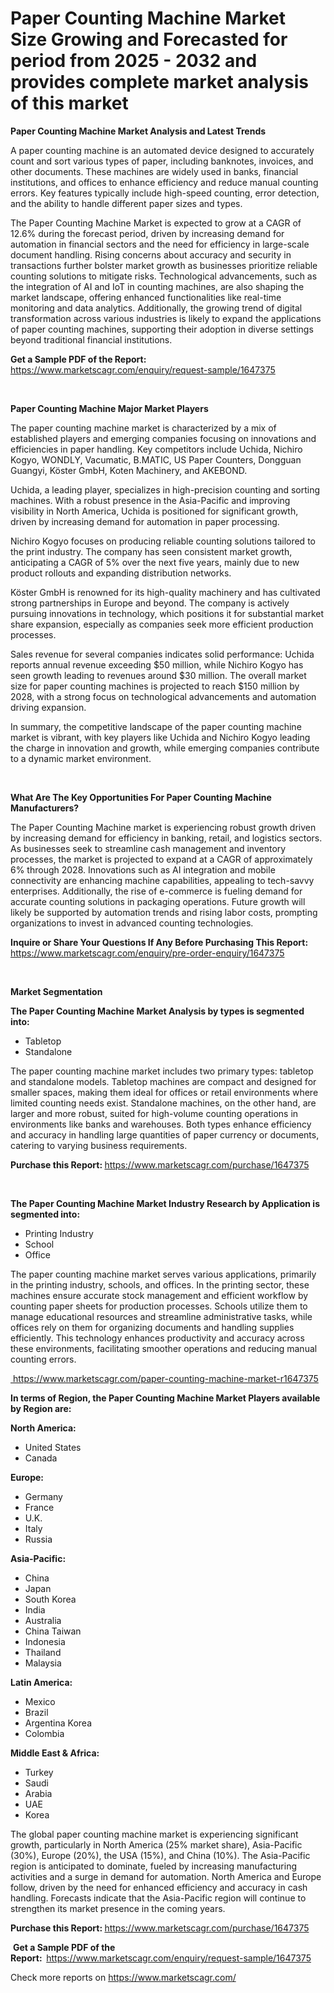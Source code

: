 <p><h1>Paper Counting Machine Market Size Growing and Forecasted for period from 2025 - 2032 and provides complete market analysis of this market</h1></p><p><strong>Paper Counting Machine Market Analysis and Latest Trends</strong></p>
<p><p>A paper counting machine is an automated device designed to accurately count and sort various types of paper, including banknotes, invoices, and other documents. These machines are widely used in banks, financial institutions, and offices to enhance efficiency and reduce manual counting errors. Key features typically include high-speed counting, error detection, and the ability to handle different paper sizes and types.</p><p>The Paper Counting Machine Market is expected to grow at a CAGR of 12.6% during the forecast period, driven by increasing demand for automation in financial sectors and the need for efficiency in large-scale document handling. Rising concerns about accuracy and security in transactions further bolster market growth as businesses prioritize reliable counting solutions to mitigate risks. Technological advancements, such as the integration of AI and IoT in counting machines, are also shaping the market landscape, offering enhanced functionalities like real-time monitoring and data analytics. Additionally, the growing trend of digital transformation across various industries is likely to expand the applications of paper counting machines, supporting their adoption in diverse settings beyond traditional financial institutions.</p></p>
<p><strong>Get a Sample PDF of the Report:&nbsp;</strong> <a href="https://www.marketscagr.com/enquiry/request-sample/1647375?utm_campaign=3495&utm_medium=2&utm_source=Github&utm_content=ia&utm_term=10042025&utm_id=paper-counting-machine">https://www.marketscagr.com/enquiry/request-sample/1647375</a></p>
<p>&nbsp;</p>
<p><strong>Paper Counting Machine Major Market Players</strong></p>
<p><p>The paper counting machine market is characterized by a mix of established players and emerging companies focusing on innovations and efficiencies in paper handling. Key competitors include Uchida, Nichiro Kogyo, WONDLY, Vacumatic, B.MATIC, US Paper Counters, Dongguan Guangyi, Köster GmbH, Koten Machinery, and AKEBOND. </p><p>Uchida, a leading player, specializes in high-precision counting and sorting machines. With a robust presence in the Asia-Pacific and improving visibility in North America, Uchida is positioned for significant growth, driven by increasing demand for automation in paper processing. </p><p>Nichiro Kogyo focuses on producing reliable counting solutions tailored to the print industry. The company has seen consistent market growth, anticipating a CAGR of 5% over the next five years, mainly due to new product rollouts and expanding distribution networks.</p><p>Köster GmbH is renowned for its high-quality machinery and has cultivated strong partnerships in Europe and beyond. The company is actively pursuing innovations in technology, which positions it for substantial market share expansion, especially as companies seek more efficient production processes.</p><p>Sales revenue for several companies indicates solid performance: Uchida reports annual revenue exceeding $50 million, while Nichiro Kogyo has seen growth leading to revenues around $30 million. The overall market size for paper counting machines is projected to reach $150 million by 2028, with a strong focus on technological advancements and automation driving expansion.</p><p>In summary, the competitive landscape of the paper counting machine market is vibrant, with key players like Uchida and Nichiro Kogyo leading the charge in innovation and growth, while emerging companies contribute to a dynamic market environment.</p></p>
<p>&nbsp;</p>
<p><strong>What Are The Key Opportunities For Paper Counting Machine Manufacturers?</strong></p>
<p><p>The Paper Counting Machine market is experiencing robust growth driven by increasing demand for efficiency in banking, retail, and logistics sectors. As businesses seek to streamline cash management and inventory processes, the market is projected to expand at a CAGR of approximately 6% through 2028. Innovations such as AI integration and mobile connectivity are enhancing machine capabilities, appealing to tech-savvy enterprises. Additionally, the rise of e-commerce is fueling demand for accurate counting solutions in packaging operations. Future growth will likely be supported by automation trends and rising labor costs, prompting organizations to invest in advanced counting technologies.</p></p>
<p><strong>Inquire or Share Your Questions If Any Before Purchasing This Report:</strong> <a href="https://www.marketscagr.com/enquiry/pre-order-enquiry/1647375?utm_campaign=3495&utm_medium=2&utm_source=Github&utm_content=ia&utm_term=10042025&utm_id=paper-counting-machine">https://www.marketscagr.com/enquiry/pre-order-enquiry/1647375</a></p>
<p>&nbsp;</p>
<p><strong>Market Segmentation</strong></p>
<p><strong>The Paper Counting Machine Market Analysis by types is segmented into:</strong></p>
<p><ul><li>Tabletop</li><li>Standalone</li></ul></p>
<p><p>The paper counting machine market includes two primary types: tabletop and standalone models. Tabletop machines are compact and designed for smaller spaces, making them ideal for offices or retail environments where limited counting needs exist. Standalone machines, on the other hand, are larger and more robust, suited for high-volume counting operations in environments like banks and warehouses. Both types enhance efficiency and accuracy in handling large quantities of paper currency or documents, catering to varying business requirements.</p></p>
<p><strong>Purchase this Report:&nbsp;</strong><a href="https://www.marketscagr.com/purchase/1647375?utm_campaign=3495&utm_medium=2&utm_source=Github&utm_content=ia&utm_term=10042025&utm_id=paper-counting-machine">https://www.marketscagr.com/purchase/1647375</a></p>
<p>&nbsp;</p>
<p><strong>The Paper Counting Machine Market Industry Research by Application is segmented into:</strong></p>
<p><ul><li>Printing Industry</li><li>School</li><li>Office</li></ul></p>
<p><p>The paper counting machine market serves various applications, primarily in the printing industry, schools, and offices. In the printing sector, these machines ensure accurate stock management and efficient workflow by counting paper sheets for production processes. Schools utilize them to manage educational resources and streamline administrative tasks, while offices rely on them for organizing documents and handling supplies efficiently. This technology enhances productivity and accuracy across these environments, facilitating smoother operations and reducing manual counting errors.</p></p>
<p><a href="https://www.marketscagr.com/paper-counting-machine-market-r1647375?utm_campaign=3495&utm_medium=2&utm_source=Github&utm_content=ia&utm_term=10042025&utm_id=paper-counting-machine">&nbsp;https://www.marketscagr.com/paper-counting-machine-market-r1647375</a></p>
<p><strong>In terms of Region, the Paper Counting Machine Market Players available by Region are:</strong></p>
<p>
    <p> <strong> North America: </strong>
        <ul>
            <li>United States</li>
            <li>Canada</li>
        </ul>
        </p> 
    <p> <strong> Europe: </strong>
        <ul>
            <li>Germany</li>
            <li>France</li>
            <li>U.K.</li>
            <li>Italy</li>
            <li>Russia</li>
        </ul>
        </p> 
    <p> <strong> Asia-Pacific: </strong>
        <ul>
            <li>China</li>
            <li>Japan</li>
            <li>South Korea</li>
            <li>India</li>
            <li>Australia</li>
            <li>China Taiwan</li>
            <li>Indonesia</li>
            <li>Thailand</li>
            <li>Malaysia</li>
        </ul>
        </p> 
    <p> <strong> Latin America: </strong>
        <ul>
            <li>Mexico</li>
            <li>Brazil</li>
            <li>Argentina Korea</li>
            <li>Colombia</li>
        </ul>
        </p> 
    <p> <strong> Middle East & Africa: </strong>
        <ul>
            <li>Turkey</li>
            <li>Saudi</li>
            <li>Arabia</li>
            <li>UAE</li>
            <li>Korea</li>
        </ul>
    </p>
    </p>
<p><p>The global paper counting machine market is experiencing significant growth, particularly in North America (25% market share), Asia-Pacific (30%), Europe (20%), the USA (15%), and China (10%). The Asia-Pacific region is anticipated to dominate, fueled by increasing manufacturing activities and a surge in demand for automation. North America and Europe follow, driven by the need for enhanced efficiency and accuracy in cash handling. Forecasts indicate that the Asia-Pacific region will continue to strengthen its market presence in the coming years.</p></p>
<p><strong>Purchase this Report: </strong><a href="https://www.marketscagr.com/purchase/1647375?utm_campaign=3495&utm_medium=2&utm_source=Github&utm_content=ia&utm_term=10042025&utm_id=paper-counting-machine">https://www.marketscagr.com/purchase/1647375</a></p>
<p>&nbsp;<strong>Get a Sample PDF of the Report:&nbsp;&nbsp;</strong><a href="https://www.marketscagr.com/enquiry/request-sample/1647375?utm_campaign=3495&utm_medium=2&utm_source=Github&utm_content=ia&utm_term=10042025&utm_id=paper-counting-machine">https://www.marketscagr.com/enquiry/request-sample/1647375</a></p>
<p><strong></strong></p>
<p>Check more reports on <a href="https://www.marketscagr.com/?utm_campaign=3495&utm_medium=2&utm_source=Github&utm_content=ia&utm_term=10042025&utm_id=paper-counting-machine">https://www.marketscagr.com/</a></p>